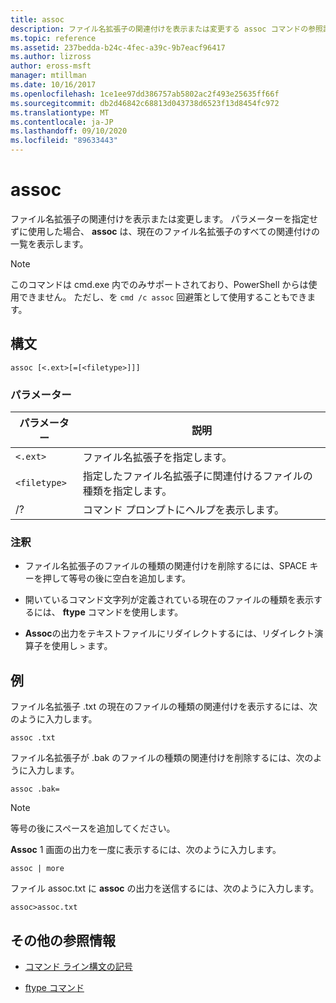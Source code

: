 ```yaml
---
title: assoc
description: ファイル名拡張子の関連付けを表示または変更する assoc コマンドの参照記事です。
ms.topic: reference
ms.assetid: 237bedda-b24c-4fec-a39c-9b7eacf96417
ms.author: lizross
author: eross-msft
manager: mtillman
ms.date: 10/16/2017
ms.openlocfilehash: 1ce1ee97dd386757ab5802ac2f493e25635ff66f
ms.sourcegitcommit: db2d46842c68813d043738d6523f13d8454fc972
ms.translationtype: MT
ms.contentlocale: ja-JP
ms.lasthandoff: 09/10/2020
ms.locfileid: "89633443"
---
```

# <a name="assoc"></a>assoc

ファイル名拡張子の関連付けを表示または変更します。 パラメーターを指定せずに使用した場合、 **assoc** は、現在のファイル名拡張子のすべての関連付けの一覧を表示します。

> [!NOTE]
> このコマンドは cmd.exe 内でのみサポートされており、PowerShell からは使用できません。
> ただし、を `cmd /c assoc` 回避策として使用することもできます。

## <a name="syntax"></a>構文

```
assoc [<.ext>[=[<filetype>]]]
```

### <a name="parameters"></a>パラメーター

| パラメーター | 説明 |
| --------- | ----------- |
| `<.ext>` | ファイル名拡張子を指定します。 |
| `<filetype>` | 指定したファイル名拡張子に関連付けるファイルの種類を指定します。 |
| /? | コマンド プロンプトにヘルプを表示します。 |

### <a name="remarks"></a>注釈

- ファイル名拡張子のファイルの種類の関連付けを削除するには、SPACE キーを押して等号の後に空白を追加します。

- 開いているコマンド文字列が定義されている現在のファイルの種類を表示するには、 **ftype** コマンドを使用します。

- **Assoc**の出力をテキストファイルにリダイレクトするには、リダイレクト演算子を使用し `>` ます。

## <a name="examples"></a>例

ファイル名拡張子 .txt の現在のファイルの種類の関連付けを表示するには、次のように入力します。

```
assoc .txt
```

ファイル名拡張子が .bak のファイルの種類の関連付けを削除するには、次のように入力します。

```
assoc .bak=
```

> [!NOTE]
> 等号の後にスペースを追加してください。

**Assoc** 1 画面の出力を一度に表示するには、次のように入力します。

```
assoc | more
```

ファイル assoc.txt に **assoc** の出力を送信するには、次のように入力します。

```
assoc>assoc.txt
```

## <a name="additional-references"></a>その他の参照情報

- [コマンド ライン構文の記号](command-line-syntax-key.md)

- [ftype コマンド](ftype.md)
